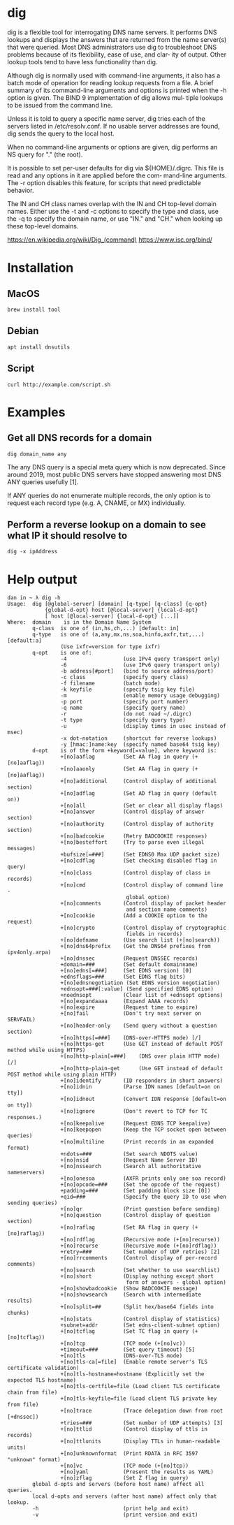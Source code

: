 # dig
dig is a flexible tool for interrogating DNS name servers. It performs DNS lookups and displays the answers that are returned from the  name
server(s) that were queried. Most DNS administrators use dig to troubleshoot DNS problems because of its flexibility, ease of use, and clar‐
ity of output. Other lookup tools tend to have less functionality than dig.

Although dig is normally used with command-line arguments, it also has a batch mode of operation for reading lookup requests from a file.  A
brief summary of its command-line arguments and options is printed when the -h option is given. The BIND 9 implementation of dig allows mul‐
tiple lookups to be issued from the command line.

Unless it is told to query a specific name server, dig tries each of the servers listed in /etc/resolv.conf. If no usable  server  addresses
are found, dig sends the query to the local host.

When no command-line arguments or options are given, dig performs an NS query for "." (the root).

It  is  possible  to  set  per-user defaults for dig via ${HOME}/.digrc. This file is read and any options in it are applied before the com‐
mand-line arguments. The -r option disables this feature, for scripts that need predictable behavior.

The IN and CH class names overlap with the IN and CH top-level domain names. Either use the -t and -c options to specify the type and class,
use the -q to specify the domain name, or use "IN." and "CH." when looking up these top-level domains.


https://en.wikipedia.org/wiki/Dig_(command)
https://www.isc.org/bind/

# Installation
## MacOS
    brew install tool
## Debian
    apt install dnsutils
## Script
    curl http://example.com/script.sh

# Examples

## Get all DNS records for a domain
    dig domain_name any

The any DNS query is a special meta query which is now deprecated. Since around 2019, most public DNS servers have stopped answering most DNS ANY queries usefully [1].

If ANY queries do not enumerate multiple records, the only option is to request each record type (e.g. A, CNAME, or MX) individually.

## Perform a reverse lookup on a domain to see what IP it should resolve to
    dig -x ipAddress

# Help output
```
dan in ~ λ dig -h
Usage:  dig [@global-server] [domain] [q-type] [q-class] {q-opt}
            {global-d-opt} host [@local-server] {local-d-opt}
            [ host [@local-server] {local-d-opt} [...]]
Where:  domain	  is in the Domain Name System
        q-class  is one of (in,hs,ch,...) [default: in]
        q-type   is one of (a,any,mx,ns,soa,hinfo,axfr,txt,...) [default:a]
                 (Use ixfr=version for type ixfr)
        q-opt    is one of:
                 -4                  (use IPv4 query transport only)
                 -6                  (use IPv6 query transport only)
                 -b address[#port]   (bind to source address/port)
                 -c class            (specify query class)
                 -f filename         (batch mode)
                 -k keyfile          (specify tsig key file)
                 -m                  (enable memory usage debugging)
                 -p port             (specify port number)
                 -q name             (specify query name)
                 -r                  (do not read ~/.digrc)
                 -t type             (specify query type)
                 -u                  (display times in usec instead of msec)
                 -x dot-notation     (shortcut for reverse lookups)
                 -y [hmac:]name:key  (specify named base64 tsig key)
        d-opt    is of the form +keyword[=value], where keyword is:
                 +[no]aaflag         (Set AA flag in query (+[no]aaflag))
                 +[no]aaonly         (Set AA flag in query (+[no]aaflag))
                 +[no]additional     (Control display of additional section)
                 +[no]adflag         (Set AD flag in query (default on))
                 +[no]all            (Set or clear all display flags)
                 +[no]answer         (Control display of answer section)
                 +[no]authority      (Control display of authority section)
                 +[no]badcookie      (Retry BADCOOKIE responses)
                 +[no]besteffort     (Try to parse even illegal messages)
                 +bufsize[=###]      (Set EDNS0 Max UDP packet size)
                 +[no]cdflag         (Set checking disabled flag in query)
                 +[no]class          (Control display of class in records)
                 +[no]cmd            (Control display of command line -
                                      global option)
                 +[no]comments       (Control display of packet header
                                      and section name comments)
                 +[no]cookie         (Add a COOKIE option to the request)
                 +[no]crypto         (Control display of cryptographic
                                      fields in records)
                 +[no]defname        (Use search list (+[no]search))
                 +[no]dns64prefix    (Get the DNS64 prefixes from ipv4only.arpa)
                 +[no]dnssec         (Request DNSSEC records)
                 +domain=###         (Set default domainname)
                 +[no]edns[=###]     (Set EDNS version) [0]
                 +ednsflags=###      (Set EDNS flag bits)
                 +[no]ednsnegotiation (Set EDNS version negotiation)
                 +ednsopt=###[:value] (Send specified EDNS option)
                 +noednsopt          (Clear list of +ednsopt options)
                 +[no]expandaaaa     (Expand AAAA records)
                 +[no]expire         (Request time to expire)
                 +[no]fail           (Don't try next server on SERVFAIL)
                 +[no]header-only    (Send query without a question section)
                 +[no]https[=###]    (DNS-over-HTTPS mode) [/]
                 +[no]https-get      (Use GET instead of default POST method while using HTTPS)
                 +[no]http-plain[=###]    (DNS over plain HTTP mode) [/]
                 +[no]http-plain-get      (Use GET instead of default POST method while using plain HTTP)
                 +[no]identify       (ID responders in short answers)
                 +[no]idnin          (Parse IDN names [default=on on tty])
                 +[no]idnout         (Convert IDN response [default=on on tty])
                 +[no]ignore         (Don't revert to TCP for TC responses.)
                 +[no]keepalive      (Request EDNS TCP keepalive)
                 +[no]keepopen       (Keep the TCP socket open between queries)
                 +[no]multiline      (Print records in an expanded format)
                 +ndots=###          (Set search NDOTS value)
                 +[no]nsid           (Request Name Server ID)
                 +[no]nssearch       (Search all authoritative nameservers)
                 +[no]onesoa         (AXFR prints only one soa record)
                 +[no]opcode=###     (Set the opcode of the request)
                 +padding=###        (Set padding block size [0])
                 +qid=###            (Specify the query ID to use when sending queries)
                 +[no]qr             (Print question before sending)
                 +[no]question       (Control display of question section)
                 +[no]raflag         (Set RA flag in query (+[no]raflag))
                 +[no]rdflag         (Recursive mode (+[no]recurse))
                 +[no]recurse        (Recursive mode (+[no]rdflag))
                 +retry=###          (Set number of UDP retries) [2]
                 +[no]rrcomments     (Control display of per-record comments)
                 +[no]search         (Set whether to use searchlist)
                 +[no]short          (Display nothing except short
                                      form of answers - global option)
                 +[no]showbadcookie  (Show BADCOOKIE message)
                 +[no]showsearch     (Search with intermediate results)
                 +[no]split=##       (Split hex/base64 fields into chunks)
                 +[no]stats          (Control display of statistics)
                 +subnet=addr        (Set edns-client-subnet option)
                 +[no]tcflag         (Set TC flag in query (+[no]tcflag))
                 +[no]tcp            (TCP mode (+[no]vc))
                 +timeout=###        (Set query timeout) [5]
                 +[no]tls            (DNS-over-TLS mode)
                 +[no]tls-ca[=file]  (Enable remote server's TLS certificate validation)
                 +[no]tls-hostname=hostname (Explicitly set the expected TLS hostname)
                 +[no]tls-certfile=file (Load client TLS certificate chain from file)
                 +[no]tls-keyfile=file (Load client TLS private key from file)
                 +[no]trace          (Trace delegation down from root [+dnssec])
                 +tries=###          (Set number of UDP attempts) [3]
                 +[no]ttlid          (Control display of ttls in records)
                 +[no]ttlunits       (Display TTLs in human-readable units)
                 +[no]unknownformat  (Print RDATA in RFC 3597 "unknown" format)
                 +[no]vc             (TCP mode (+[no]tcp))
                 +[no]yaml           (Present the results as YAML)
                 +[no]zflag          (Set Z flag in query)
        global d-opts and servers (before host name) affect all queries.
        local d-opts and servers (after host name) affect only that lookup.
        -h                           (print help and exit)
        -v                           (print version and exit)

```

